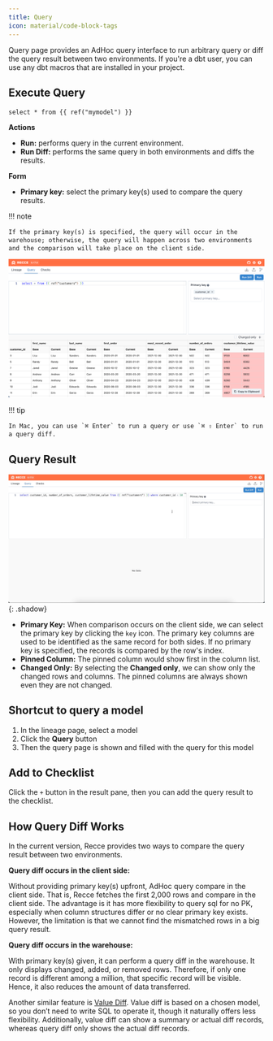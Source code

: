 ```yaml
---
title: Query
icon: material/code-block-tags
---
```


Query page provides an AdHoc query interface to run arbitrary query or diff the query result between two environments. If you're a dbt user, you can use any dbt macros that are installed in your project.

## Execute Query

```
select * from {{ ref("mymodel") }}
```

**Actions**

- **Run:** performs query in the current environment.
- **Run Diff:** performs the same query in both environments and diffs the results.

**Form**

- **Primary key:** select the primary key(s) used to compare the query results.

!!! note

    If the primary key(s) is specified, the query will occur in the warehouse; otherwise, the query will happen across two environments and the comparison will take place on the client side.

![Recce Query Diff](../../assets/images/features/query-diff.png)

!!! tip

    In Mac, you can use `⌘ Enter` to run a query or use `⌘ ⇧ Enter` to run a query diff.

## Query Result

![Recce Query Diff](../../assets/images/features/query-diff.gif){: .shadow}

- **Primary Key:** When comparison occurs on the client side, we can select the primary key by clicking the `key` icon. The primary key columns are used to be identified as the same record for both sides. If no primary key is specified, the records is compared by the row's index.
- **Pinned Column:** The pinned column would show first in the column list.
- **Changed Only:** By selecting the **Changed only**, we can show only the changed rows and columns. The pinned columns are always shown even they are not changed.

## Shortcut to query a model

1. In the lineage page, select a model
2. Click the **Query** button
3. Then the query page is shown and filled with the query for this model

## Add to Checklist

Click the `+` button in the result pane, then you can add the query result to the checklist.

## How Query Diff Works

In the current version, Recce provides two ways to compare the query result between two environments.

**Query diff occurs in the client side:**

Without providing primary key(s) upfront, AdHoc query compare in the client side. That is, Recce fetches the first 2,000 rows and compare in the client side. The advantage is it has more flexibility to query sql for no PK, especially when column structures differ or no clear primary key exists.
However, the limitation is that we cannot find the mismatched rows in a big query result.

**Query diff occurs in the warehouse:**

With primary key(s) given, it can perform a query diff in the warehouse. It only displays changed, added, or removed rows. Therefore, if only one record is different among a million, that specific record will be visible. Hence, it also reduces the amount of data transferred.

Another similar feature is [Value Diff](lineage.md#value-diff). Value diff is based on a chosen model, so you don’t need to write SQL to operate it, though it naturally offers less flexibility. Additionally, value diff can show a summary or actual diff records, whereas query diff only shows the actual diff records.
